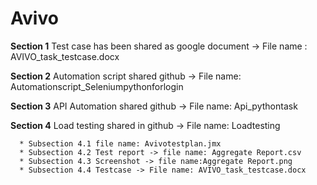 # Avivo

**Section 1** 
  Test case has been shared as google document -> File name : AVIVO_task_testcase.docx

**Section 2** 
  Automation script shared github -> File name: Automationscript_Seleniumpythonforlogin

**Section 3** 
  API Automation shared github -> File name: Api_pythontask

**Section 4** 
  Load testing shared in github -> File name: Loadtesting 
  
      * Subsection 4.1 file name: Avivotestplan.jmx
      * Subsection 4.2 Test report -> file name: Aggregate Report.csv
      * Subsection 4.3 Screenshot -> file name:Aggregate Report.png
      * Subsection 4.4 Testcase -> File name: AVIVO_task_testcase.docx
